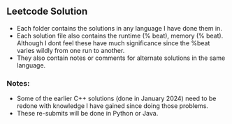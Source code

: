 ## Leetcode Solution



- Each folder contains the solutions in any language I have done them in.
- Each solution file also contains the runtime (% beat), memory (% beat). Although I dont feel these have much significance since the %beat varies wildly from one run to another.
- They also contain notes or comments for alternate solutions in the same language.

### Notes:
- Some of the earlier C++ solutions (done in January 2024) need to be redone with knowledge I have gained since doing those problems.
- These re-submits will be done in Python or Java.